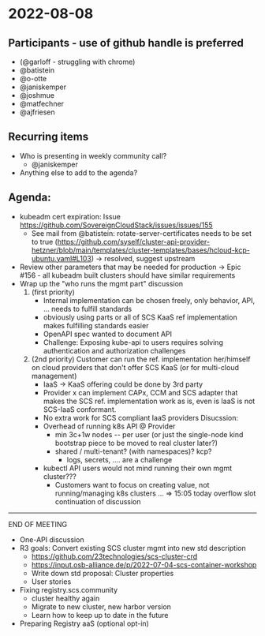 # 2022-08-08

## Participants - use of github handle is preferred
* (@garloff - struggling with chrome)
* @batistein
* @o-otte
* @janiskemper
* @joshmue
* @matfechner
* @ajfriesen
## Recurring items
* Who is presenting in weekly community call?
	* @janiskemper
* Anything else to add to the agenda?

## Agenda:
* kubeadm cert expiration: Issue https://github.com/SovereignCloudStack/issues/issues/155
	* See mail from @batistein: rotate-server-certificates needs to be set to true
	(https://github.com/syself/cluster-api-provider-hetzner/blob/main/templates/cluster-templates/bases/hcloud-kcp-ubuntu.yaml#L103)
	-> resolved, suggest upstream
* Review other parameters that may be needed for production
	-> Epic #156 - all kubeadm built clusters should have similar requirements
* Wrap up the "who runs the mgmt part" discussion
  1. (first priority)
	  * Internal implementation can be chosen freely, only behavior, API, ... needs to fulfill standards
	  * obviously using parts or all of SCS KaaS ref implementation makes fulfilling standards easier
	  * OpenAPI spec wanted to document API
	  * Challenge: Exposing kube-api to users requires solving authentication and authorization challenges
	2. (2nd priority) Customer can run the ref. implementation her/himself on cloud providers that don't offer SCS KaaS (or for multi-cloud management)
		* IaaS -> KaaS offering could be done by 3rd party
		* Provider x can implement CAPx, CCM and SCS adapter that makes the SCS ref. implementation work as is, even is IaaS is not SCS-IaaS conformant.
		* No extra work for SCS compliant IaaS providers
	Disucssion:
		* Overhead of running k8s API @ Provider
			* min 3c+1w nodes -- per user (or just the single-node kind bootstrap piece to be moved to real cluster later?)
			* shared / multi-tenant? (with namespaces)? kcp?
				* logs, secrets, .... are a challenge
		* kubectl API users would not mind running their own mgmt cluster???
			* Customers want to focus on creating value, not running/managing k8s clusters ...
	=> 15:05 today overflow slot continuation of discussion

---
END OF MEETING

* One-API discussion
* R3 goals: Convert existing SCS cluster mgmt into new std description
	* https://github.com/23technologies/scs-cluster-crd
	* https://input.osb-alliance.de/p/2022-07-04-scs-container-workshop
	* Write down std proposal: Cluster properties
	* User stories
* Fixing registry.scs.community
	* cluster healthy again
	* Migrate to new cluster, new harbor version
	* Learn how to keep up to date in the future
* Preparing Registry aaS (optional opt-in)
